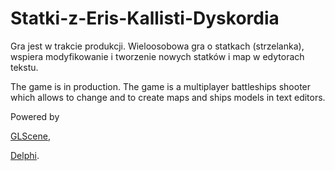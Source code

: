 # Statki-z-Eris-Kallisti-Dyskordia

Gra jest w trakcie produkcji. Wieloosobowa gra o statkach (strzelanka), wspiera modyfikowanie i tworzenie nowych statków i map w edytorach tekstu.


The game is in production. The game is a multiplayer battleships shooter which allows to change and to create maps and ships models in text editors.


Powered by

[GLScene](http://glscene.sourceforge.net),

[Delphi](https://www.embarcadero.com/products/delphi).
